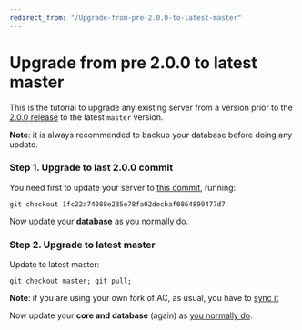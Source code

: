 ```yaml
---
redirect_from: "/Upgrade-from-pre-2.0.0-to-latest-master"
---
```


# Upgrade from pre 2.0.0 to latest master

This is the tutorial to upgrade any existing server from a version prior to the [2.0.0 release](https://github.com/azerothcore/azerothcore-wotlk/releases/tag/v2.0.0) to the latest `master` version.

**Note**: it is always recommended to backup your database before doing any update.

### Step 1. Upgrade to last 2.0.0 commit

You need first to update your server to [this commit](https://github.com/azerothcore/azerothcore-wotlk/commit/1fc22a74088e235e78fa02decbaf0864899477d7), running:

`git checkout 1fc22a74088e235e78fa02decbaf0864899477d7`

Now update your **database** as [you normally do](Update#3-update-the-database).

### Step 2. Upgrade to latest master

Update to latest master:

`git checkout master; git pull;`

**Note**: if you are using your own fork of AC, as usual, you have to [sync it](Syncing-your-fork)

Now update your **core and database** (again) as [you normally do](Update).
